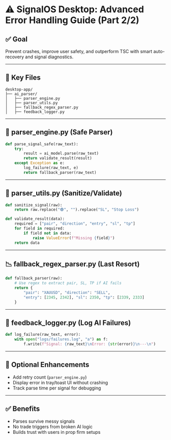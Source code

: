 # ⚠️ SignalOS Desktop: Advanced Error Handling Guide (Part 2/2)

## ✅ Goal
Prevent crashes, improve user safety, and outperform TSC with smart auto-recovery and signal diagnostics.

---

## 🧩 Key Files
```
desktop-app/
├── ai_parser/
│   ├── parser_engine.py
│   ├── parser_utils.py
│   ├── fallback_regex_parser.py
│   ├── feedback_logger.py
```

---

## 🔐 parser_engine.py (Safe Parser)
```python
def parse_signal_safe(raw_text):
    try:
        result = ai_model.parse(raw_text)
        return validate_result(result)
    except Exception as e:
        log_failure(raw_text, e)
        return fallback_parser(raw_text)
```

---

## 🧽 parser_utils.py (Sanitize/Validate)
```python
def sanitize_signal(raw):
    return raw.replace("🟢", "").replace("SL", "Stop Loss")

def validate_result(data):
    required = ["pair", "direction", "entry", "sl", "tp"]
    for field in required:
        if field not in data:
            raise ValueError(f"Missing {field}")
    return data
```

---

## 📉 fallback_regex_parser.py (Last Resort)
```python
def fallback_parser(raw):
    # Use regex to extract pair, SL, TP if AI fails
    return {
        "pair": "XAUUSD", "direction": "SELL",
        "entry": [2345, 2342], "sl": 2350, "tp": [2339, 2333]
    }
```

---

## 🧾 feedback_logger.py (Log AI Failures)
```python
def log_failure(raw_text, error):
    with open("logs/failures.log", "a") as f:
        f.write(f"Signal: {raw_text}\nError: {str(error)}\n---\n")
```

---

## 🧠 Optional Enhancements
- Add retry count (`parser_engine.py`)
- Display error in tray/toast UI without crashing
- Track parse time per signal for debugging

---

## ✅ Benefits
- Parses survive messy signals
- No trade triggers from broken AI logic
- Builds trust with users in prop firm setups